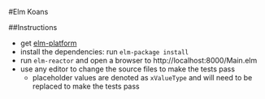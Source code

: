 #Elm Koans

##Instructions
* get [elm-platform](https://github.com/elm-lang/elm-platform)
* install the dependencies: run `elm-package install`
* run `elm-reactor` and open a browser to http://localhost:8000/Main.elm
* use any editor to change the source files to make the tests pass
  * placeholder values are denoted as `xValueType` and will need to be replaced to make the tests pass
